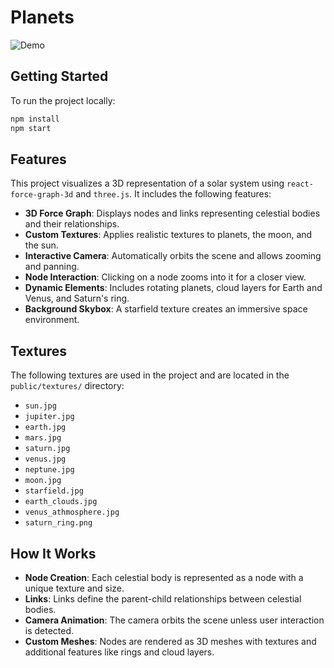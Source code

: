 # Planets

![Demo](https://i.ibb.co/FLydNtYC/planets.gif)

## Getting Started

To run the project locally:

```bash
npm install
npm start
```

## Features

This project visualizes a 3D representation of a solar system using `react-force-graph-3d` and `three.js`. It includes the following features:

- **3D Force Graph**: Displays nodes and links representing celestial bodies and their relationships.
- **Custom Textures**: Applies realistic textures to planets, the moon, and the sun.
- **Interactive Camera**: Automatically orbits the scene and allows zooming and panning.
- **Node Interaction**: Clicking on a node zooms into it for a closer view.
- **Dynamic Elements**: Includes rotating planets, cloud layers for Earth and Venus, and Saturn's ring.
- **Background Skybox**: A starfield texture creates an immersive space environment.

## Textures

The following textures are used in the project and are located in the `public/textures/` directory:

- `sun.jpg`
- `jupiter.jpg`
- `earth.jpg`
- `mars.jpg`
- `saturn.jpg`
- `venus.jpg`
- `neptune.jpg`
- `moon.jpg`
- `starfield.jpg`
- `earth_clouds.jpg`
- `venus_athmosphere.jpg`
- `saturn_ring.png`

## How It Works

- **Node Creation**: Each celestial body is represented as a node with a unique texture and size.
- **Links**: Links define the parent-child relationships between celestial bodies.
- **Camera Animation**: The camera orbits the scene unless user interaction is detected.
- **Custom Meshes**: Nodes are rendered as 3D meshes with textures and additional features like rings and cloud layers.
